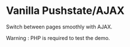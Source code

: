 # Vanilla Pushstate/AJAX

Switch between pages smoothly with AJAX.

Warning : PHP is required to test the demo.
